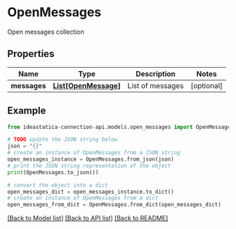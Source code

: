 # OpenMessages

Open messages collection

## Properties

Name | Type | Description | Notes
------------ | ------------- | ------------- | -------------
**messages** | [**List[OpenMessage]**](OpenMessage.md) | List of messages | [optional] 

## Example

```python
from ideastatica-connection-api.models.open_messages import OpenMessages

# TODO update the JSON string below
json = "{}"
# create an instance of OpenMessages from a JSON string
open_messages_instance = OpenMessages.from_json(json)
# print the JSON string representation of the object
print(OpenMessages.to_json())

# convert the object into a dict
open_messages_dict = open_messages_instance.to_dict()
# create an instance of OpenMessages from a dict
open_messages_from_dict = OpenMessages.from_dict(open_messages_dict)
```
[[Back to Model list]](../README.md#documentation-for-models) [[Back to API list]](../README.md#documentation-for-api-endpoints) [[Back to README]](../README.md)


